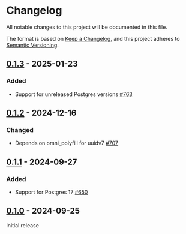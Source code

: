 # Changelog

All notable changes to this project will be documented in this file.

The format is based on [Keep a Changelog](https://keepachangelog.com/en/1.0.0/), and this project adheres
to [Semantic Versioning](https://semver.org/spec/v2.0.0.html).

## [0.1.3] - 2025-01-23

### Added

* Support for unreleased Postgres versions [#763](https://github.com/omnigres/omnigres/pull/763)

## [0.1.2] - 2024-12-16

### Changed

* Depends on omni_polyfill for uuidv7 [#707](https://github.com/omnigres/omnigres/pull/707)

## [0.1.1] - 2024-09-27

### Added

* Support for Postgres 17 [#650](https://github.com/omnigres/omnigres/pull/650)

## [0.1.0] - 2024-09-25

Initial release

[Unreleased]: https://github.com/omnigres/omnigres/commits/next/omni_auth

[0.1.0]: [https://github.com/omnigres/omnigres/pull/649]

[0.1.1]: [https://github.com/omnigres/omnigres/pull/650]

[0.1.2]: [https://github.com/omnigres/omnigres/pull/707]

[0.1.3]: [https://github.com/omnigres/omnigres/pull/763]
